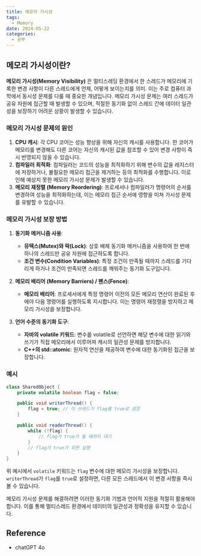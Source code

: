 ```yaml
---
title: 메모리 가시성
tags:
  - Memory
date: 2024-05-22
categories:
  - 공부
---
```


## 메모리 가시성이란?

**메모리 가시성(Memory Visibility)** 은 멀티스레딩 환경에서 한 스레드가 메모리에 기록한 변경 사항이 다른 스레드에게 언제, 어떻게 보이는지를 의미. 이는 주로 컴퓨터 과학에서 동시성 문제를 다룰
때 중요한 개념입니다. 메모리 가시성 문제는 여러 스레드가 공유 자원에 접근할 때 발생할 수 있으며, 적절한 동기화 없이 스레드 간에 데이터 일관성을 보장하기 어려운 상황이 발생할 수 있습니다.

### 메모리 가시성 문제의 원인

1. **CPU 캐시**: 각 CPU 코어는 성능 향상을 위해 자신의 캐시를 사용합니다. 한 코어가 메모리를 변경해도 다른 코어는 자신의 캐시된 값을 참조할 수 있어 변경 사항이 즉시 반영되지 않을 수 있습니다.
2. **컴파일러 최적화**: 컴파일러는 코드의 성능을 최적화하기 위해 변수의 값을 레지스터에 저장하거나, 불필요한 메모리 접근을 제거하는 등의 최적화를 수행합니다. 이로 인해 예상치 못한 메모리 가시성 문제가
   발생할 수 있습니다.
3. **메모리 재정렬 (Memory Reordering)**: 프로세서나 컴파일러가 명령어의 순서를 변경하여 성능을 최적화하는데, 이는 메모리 접근 순서에 영향을 미쳐 가시성 문제를 유발할 수 있습니다.

### 메모리 가시성 보장 방법

1. **동기화 메커니즘 사용**:
    - **뮤텍스(Mutex)와 락(Lock)**: 상호 배제 동기화 메커니즘을 사용하여 한 번에 하나의 스레드만 공유 자원에 접근하도록 합니다.
    - **조건 변수(Condition Variables)**: 특정 조건이 만족될 때까지 스레드를 기다리게 하거나 조건이 만족되면 스레드를 깨워주는 동기화 도구입니다.

2. **메모리 배리어 (Memory Barriers) / 펜스(Fence)**:
    - **메모리 배리어**: 프로세서에게 특정 명령어 이전의 모든 메모리 연산이 완료된 후에야 다음 명령어를 실행하도록 지시합니다. 이는 명령어 재정렬을 방지하고 메모리 가시성을 보장합니다.

3. **언어 수준의 동기화 도구**:
    - **자바의 volatile 키워드**: 변수를 volatile로 선언하면 해당 변수에 대한 읽기와 쓰기가 직접 메모리에서 이루어져 캐시의 일관성 문제를 방지합니다.
    - **C++의 std::atomic**: 원자적 연산을 제공하여 변수에 대한 동기화된 접근을 보장합니다.

### 예시

```java
class SharedObject {
    private volatile boolean flag = false;

    public void writerThread() {
        flag = true; // 이 쓰레드가 flag를 true로 설정
    }

    public void readerThread() {
        while (!flag) {
            // flag가 true가 될 때까지 대기
        }
        // flag가 true가 되면 실행
    }
}
```

위 예시에서 `volatile` 키워드는 `flag` 변수에 대한 메모리 가시성을 보장합니다. `writerThread`가 `flag`를 `true`로 설정하면, 다른 모든 스레드에서 이 변경 사항을 즉시 볼 수
있습니다.

메모리 가시성 문제를 해결하려면 이러한 동기화 기법과 언어적 지원을 적절히 활용해야 합니다. 이를 통해 멀티스레드 환경에서 데이터의 일관성과 정확성을 유지할 수 있습니다.

## Reference

- chatGPT 4o